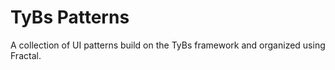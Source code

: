 # TyBs Patterns

A collection of UI patterns build on the TyBs framework and organized using Fractal.